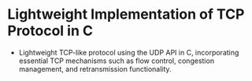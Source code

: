 # Lightweight Implementation of TCP Protocol in C
* Lightweight TCP-like protocol using the UDP API in C, incorporating essential TCP mechanisms such as flow control, congestion management, and retransmission functionality. 
